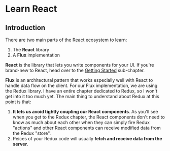 # Learn React

## Introduction
There are two main parts of the React ecosystem to learn:
1. The **React** library
2. A **Flux** implementation

**React** is the library that lets you write components for your UI.  If you're brand-new to React, head over to the [Getting Started](/Getting-Started/README.md) sub-chapter.

**Flux** is an architectural pattern that works especially well with React to handle data flow on the client.  For our Flux implementation, we are using the Redux library.  I have an entire chapter dedicated to Redux, so I won't get into it too much yet.  The main thing to understand about Redux at this point is that:
1. **It lets us avoid tightly coupling our React components**.  As you'll see when you get to the Redux chapter, the React components don't need to know as much about each other when they can simply fire Redux "actions" and other React components can receive modified data from the Redux "store".  
2. Peices of your Redux code will usually **fetch and receive data from the server**. 

